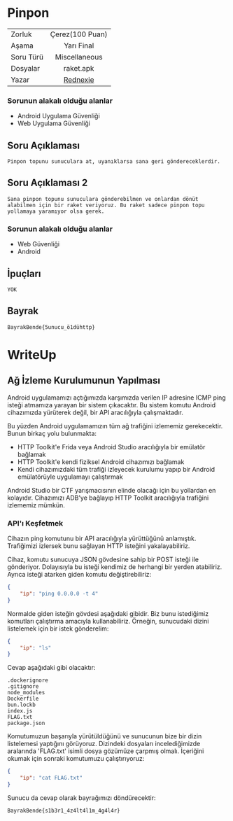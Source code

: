 
# Pinpon

|    |  |
| ------------- |:-------------:|
| Zorluk        | Çerez(100 Puan)|
| Aşama         | Yarı Final    |
| Soru Türü     | Miscellaneous |
| Dosyalar      | raket.apk     |
| Yazar         | [Rednexie](https://github.com/Rednexie) |

### Sorunun alakalı olduğu alanlar
- Android Uygulama Güvenliği
- Web Uygulama Güvenliği 


## Soru Açıklaması
```
Pinpon topunu sunuculara at, uyanıklarsa sana geri göndereceklerdir.
```

## Soru Açıklaması 2
```
Sana pinpon topunu sunuculara gönderebilmen ve onlardan dönüt alabilmen için bir raket veriyoruz. Bu raket sadece pinpon topu yollamaya yaramıyor olsa gerek.
```

### Sorunun alakalı olduğu alanlar
- Web Güvenliği
- Android 

## İpuçları
```
YOK
```

## Bayrak
```
BayrakBende{5unucu_ö1dühttp}
```





# WriteUp

## Ağ İzleme Kurulumunun Yapılması
Android uygulamamızı açtığımızda karşımızda verilen IP adresine ICMP ping isteği atmamıza yarayan bir sistem çıkacaktır. Bu sistem komutu Android cihazımızda yürüterek değil, bir API aracılığıyla çalışmaktadır.

Bu yüzden Android uygulamamızın tüm ağ trafiğini izlememiz gerekecektir. Bunun birkaç yolu bulunmakta:

- HTTP Toolkit'e Frida veya Android Studio aracılığıyla bir emülatör bağlamak
- HTTP Toolkit'e kendi fiziksel Android cihazımızı bağlamak
- Kendi cihazımızdaki tüm trafiği izleyecek kurulumu yapıp bir Android emülatörüyle uygulamayı çalıştırmak

Android Studio bir CTF yarışmacısının elinde olacağı için bu yollardan en kolayıdır. Cihazımızı ADB'ye bağlayıp HTTP Toolkit aracılığıyla trafiğini izlememiz mümkün.

### API'ı Keşfetmek
Cihazın ping komutunu bir API aracılığıyla yürüttüğünü anlamıştık. Trafiğimizi izlersek bunu sağlayan HTTP isteğini yakalayabiliriz.

Cihaz, komutu sunucuya JSON gövdesine sahip bir POST isteği ile gönderiyor. Dolayısıyla bu isteği kendimiz de herhangi bir yerden atabiliriz. Ayrıca isteği atarken giden komutu değiştirebiliriz:


```json
{
    "ip": "ping 0.0.0.0 -t 4" 
}
```

Normalde giden isteğin gövdesi aşağıdaki gibidir. Biz bunu istediğimiz komutları çalıştırma amacıyla kullanabiliriz. Örneğin, sunucudaki dizini listelemek için bir istek gönderelim:

```json
{
    "ip": "ls"
}
```



Cevap aşağıdaki gibi olacaktır:

```text
.dockerignore
.gitignore
node_modules
Dockerfile
bun.lockb
index.js
FLAG.txt
package.json
```

Komutumuzun başarıyla yürütüldüğünü ve sunucunun bize bir dizin listelemesi yaptığını görüyoruz. Dizindeki dosyaları incelediğimizde aralarında 'FLAG.txt' isimli dosya gözümüze çarpmış olmalı. İçeriğini okumak için sonraki komutumuzu çalıştırıyoruz:

```json
{
    "ip": "cat FLAG.txt"
}
```
Sunucu da cevap olarak bayrağımızı döndürecektir:
```text
BayrakBende{s1b3r1_4z4lt4l1m_4g4l4r}
```
